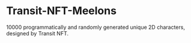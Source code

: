 # Transit-NFT-Meelons
10000 programmatically and randomly generated unique 2D characters, designed by Transit NFT.

